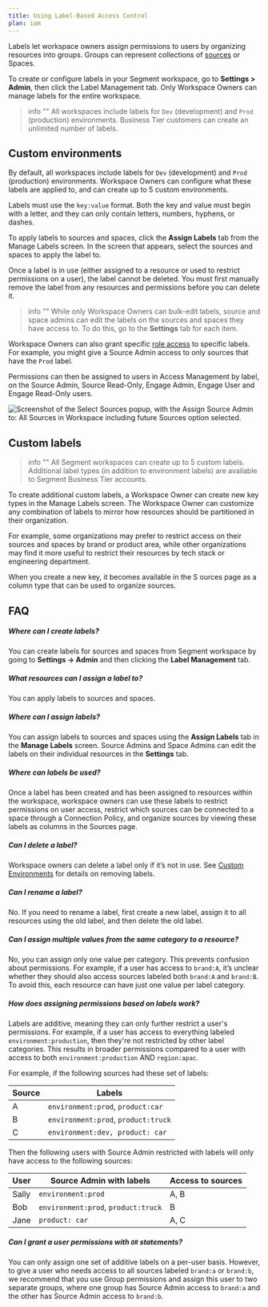 ```yaml
---
title: Using Label-Based Access Control
plan: iam
---
```


Labels let workspace owners assign permissions to users by organizing resources into groups. Groups can represent collections of [sources](/docs/connections/sources/) or Spaces.


To create or configure labels in your Segment workspace, go to **Settings > Admin**, then click the Label Management tab. Only Workspace Owners can manage labels for the entire workspace.

> info ""
> All workspaces include labels for `Dev` (development) and `Prod` (production) environments. Business Tier customers can create an unlimited number of labels.

## Custom environments

By default, all workspaces include labels for `Dev` (development) and `Prod` (production) environments. Workspace Owners can configure what these labels are applied to, and can create up to 5 custom environments.

Labels must use the `key:value` format. Both the key and value must begin with a letter, and they can only contain letters, numbers, hyphens, or dashes.

To apply labels to sources and spaces, click the **Assign Labels** tab from the Manage Labels screen. In the screen that appears, select the sources and spaces to apply the label to.

Once a label is in use (either assigned to a resource or used to restrict permissions on a user), the label cannot be deleted. You must first manually remove the label from any resources and permissions before you can delete it.

> info ""
> While only Workspace Owners can bulk-edit labels, source and space admins can edit the labels on the sources and spaces they have access to. To do this, go to the **Settings** tab for each item.

Workspace Owners can also grant specific [role access](/docs/segment-app/iam/roles/) to specific labels. For example, you might give a Source Admin access to only sources that have the `Prod` label.

Permissions can then be assigned to users in Access Management by label, on the Source Admin, Source Read-Only, Engage Admin, Engage User and Engage Read-Only users.

![Screenshot of the Select Sources popup, with the Assign Source Admin to: All Sources in Workspace including future Sources option selected.](images/labels-access-mgmt.png)

## Custom labels

> info ""
> All Segment workspaces can create up to 5 custom labels. Additional label types (in addition to environment labels) are available to Segment Business Tier accounts.

To create additional custom labels, a Workspace Owner can create new key types in the Manage Labels screen. The Workspace Owner can customize any combination of labels to mirror how resources should be partitioned in their organization. 

For example, some organizations may prefer to restrict access on their sources and spaces by brand or product area, while other organizations may find it more useful to restrict their resources by tech stack or engineering department.

When you create a new key, it becomes available in the S    ources page as a column type that can be used to organize sources.

## FAQ

##### Where can I create labels?
You can create labels for sources and spaces from Segment workspace by going to **Settings -> Admin** and then clicking the **Label Management** tab.

##### What resources can I assign a label to?

You can apply labels to sources and spaces.

##### Where can I assign labels?

You can assign labels to sources and spaces using the **Assign Labels** tab in the **Manage Labels** screen. Source Admins and Space Admins can edit the labels on their individual resources in the **Settings** tab.

##### Where can labels be used?

Once a label has been created and has been assigned to resources within the workspace, workspace owners can use these labels to restrict permissions on user access, restrict which sources can be connected to a space through a Connection Policy, and organize sources by viewing these labels as columns in the Sources page.

##### Can I delete a label?

Workspace owners can delete a label only if it’s not in use. See [Custom Environments](#custom-environments) for details on removing labels.

##### Can I rename a label?

No. If you need to rename a label, first create a new label, assign it to all resources using the old label, and then delete the old label.

##### Can I assign multiple values from the same category to a resource?

No, you can assign only one value per category. This prevents confusion about permissions. For example, if a user has access to `brand:A`, it’s unclear whether they should also access sources labeled both `brand:A` and `brand:B`. To avoid this, each resource can have just one value per label category.

##### How does assigning permissions based on labels work?

Labels are additive, meaning they can only further restrict a user's permissions. For example, if a user has access to everything labeled `environment:production`, then they're not restricted by other label categories. This results in broader permissions compared to a user with access to both `environment:production` AND `region:apac`.

For example, if the following sources had these set of labels:

| Source | Labels                              |
| ------ | ----------------------------------- |
| A      | `environment:prod`, `product:car`   |
| B      | `environment:prod`, `product:truck` |
| C      | `environment:dev, product: car`     |

Then the following users with Source Admin restricted with labels will only have access to the following sources:

| User  | Source Admin with labels            | Access to sources |
| ----- | ----------------------------------- | ----------------- |
| Sally | `environment:prod`                  | A, B              |
| Bob   | `environment:prod`, `product:truck` | B                 |
| Jane  | `product: car`                      | A, C              |

##### Can I grant a user permissions with `OR` statements?
You can only assign one set of additive labels on a per-user basis. However, to give a user who needs access to all sources labeled `brand:a` or `brand:b`, we recommend that you use Group permissions and assign this user to two separate groups, where one group has Source Admin access to `brand:a` and the other has Source Admin access to `brand:b`.
